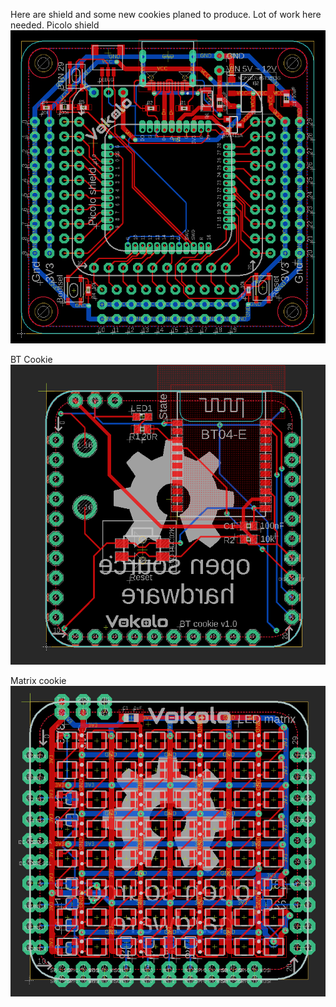 Here are shield and some new cookies planed to produce. Lot of work here needed.
Picolo shield<br><img src="https://github.com/Azuzula/Picolo-RP2040/blob/main/Cookies/Comming%20soon/Picolo%20shield.png"><br>

BT Cookie<br><img src="https://github.com/Azuzula/Picolo-RP2040/blob/main/Cookies/Comming%20soon/BT%20cookie.png"><br>

Matrix cookie<br><img src="https://github.com/Azuzula/Picolo-RP2040/blob/main/Cookies/Comming%20soon/WS2812%208x8%20matrix%20cookie.png">
